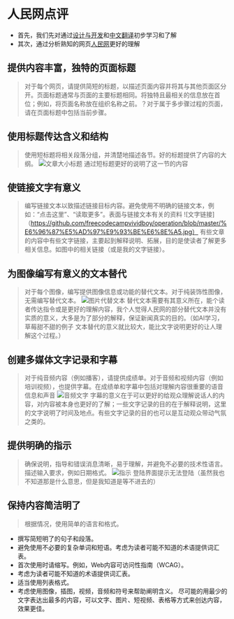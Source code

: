 # 人民网点评
- 首先，我们先对通过[设计与开发](https://www.w3.org/WAI/tips/writing/#provide-informative-unique-page-titles)和[中文翻译](https://github.com/Luo-Jia-Yu/web-operations-WAI-/blob/master/WAI%E5%8E%9F%E5%88%99.md)初步学习和了解
- 其次，通过分析熟知的网页[人民网](http://www.people.com.cn/)更好的理解
## 提供内容丰富，独特的页面标题
   > 对于每个网页，请提供简短的标题，以描述页面内容并将其与其他页面区分开。页面标题通常与页面的主要标题相同。将独特且最相关的信息放在首位；例如，将页面名称放在组织名称之前。？对于属于多步骤过程的页面，请在页面标题中包括当前步骤。
## 使用标题传达含义和结构
   > 使用短标题将相关段落分组，并清楚地描述各节。好的标题提供了内容的大纲。
![文章大小标题](https://github.com/freecodecampvividboy/operation/blob/master/%E6%96%87%E7%AB%A0%E5%A4%A7%E5%B0%8F%E6%A0%87%E9%A2%981.jpg)
通过短标题更好的说明了这一节的内容
## 使链接文字有意义
   > 编写链接文本以致描述链接目标内容。避免使用不明确的链接文本，例如：“点击这里”、“读取更多”。表面与链接文本有关的资料
   ![文字链接]（https://github.com/freecodecampvividboy/operation/blob/master/%E6%96%87%E5%AD%97%E9%93%BE%E6%8E%A5.jpg）
有些文章的内容中有些文字链接，主要起到解释说明、拓展，目的是使读者了解更多相关信息。如图中的相关链接（或是我的文字链接）。
## 为图像编写有意义的文本替代
   > 对于每个图像，编写提供图像信息或功能的替代文本。对于纯装饰性图像，无需编写替代文本。
   ![图片代替文本](https://github.com/freecodecampvividboy/operation/blob/master/%E6%9B%BF%E4%BB%A3%E6%96%87%E6%9C%AC.jpg)
替代文本需要有其意义所在，能个读者传达指令或是更好的理解内容，我个人觉得人民网的部分替代文本并没有实质的意义，大多是为了部分的解释，保证新闻真实的目的。（如AI学习，草莓甜不甜的例子 文本替代的意义就比较大，能比文字说明更好的让人理解这个过程。）
## 创建多媒体文字记录和字幕
   > 对于纯音频内容（例如播客），请提供成绩单。对于音频和视频内容（例如培训视频），也提供字幕。在成绩单和字幕中包括对理解内容很重要的语音信息和声音
   ![音频文字](https://github.com/freecodecampvividboy/operation/blob/master/%E9%9F%B3%E9%A2%91%E6%96%87%E5%AD%97.jpg)
字幕的意义在于可以更好的给观众理解说话人的内容，对内容被本身也更好的了解；一些文字记录的目的在于解释说明，这里的文字说明了时间及地点。有些文字记录的目的也可以是互动观众带动气氛之类的。
 ## 提供明确的指示
   > 确保说明，指导和错误消息清晰，易于理解，并避免不必要的技术性语言。描述输入要求，例如日期格式。
   ![指示](https://github.com/freecodecampvividboy/operation/blob/master/%E6%8F%90%E7%A4%BA.jpg)
登陆界面提示无法登陆（虽然我也不知道那是什么意思，但是我知道是等不进去的）
## 保持内容简洁明了
   > 根据情况，使用简单的语言和格式。
   - 撰写简短明了的句子和段落。
   - 避免使用不必要的复杂单词和短语。考虑为读者可能不知道的术语提供词汇表。
   - 首次使用时请缩写。例如，Web内容可访问性指南（WCAG）。
   - 考虑为读者可能不知道的术语提供词汇表。
   - 适当使用列表格式。
   - 考虑使用图像，插图，视频，音频和符号来帮助阐明含义。
尽可能的用最少的文字表达出最多的内容，可以文字、图片、短视频、表格等方式来创达内容，效果更佳。
   
   
 

